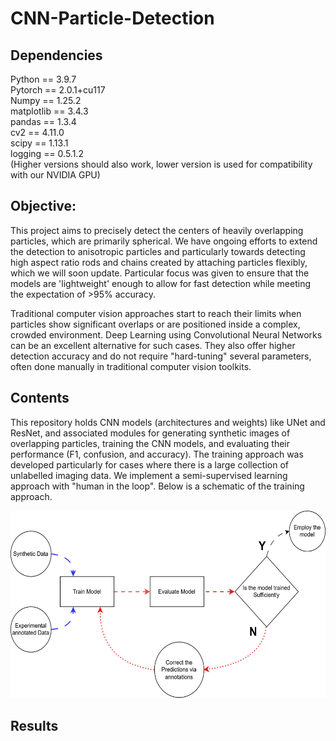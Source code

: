 
# CNN-Particle-Detection
## Dependencies
Python       == 3.9.7 <br>
Pytorch      == 2.0.1+cu117<br>
Numpy        == 1.25.2<br>
matplotlib   == 3.4.3<br>
pandas       == 1.3.4<br>
cv2          == 4.11.0<br>
scipy        == 1.13.1<br>
logging      == 0.5.1.2<br>
 (Higher versions should also work, lower version is used for compatibility with our NVIDIA GPU)
## Objective:
This project aims to precisely detect the centers of heavily overlapping particles, which are primarily spherical. We have ongoing efforts to extend the detection to anisotropic particles and particularly towards detecting high aspect ratio rods and chains created by attaching particles flexibly, which we will soon update. Particular focus was given to ensure that the models are 'lightweight' enough to allow for fast detection while meeting the expectation of >95% accuracy.  

Traditional computer vision approaches start to reach their limits when particles show significant overlaps or are positioned inside a complex, crowded environment. Deep Learning using Convolutional Neural Networks can be an excellent alternative for such cases. They also offer higher detection accuracy and do not require "hard-tuning" several parameters, often done manually in traditional computer vision toolkits. 

## Contents 
This repository holds CNN models (architectures and weights) like UNet and ResNet, and associated modules for generating synthetic images of overlapping particles, training the CNN models, and evaluating their performance (F1, confusion, and accuracy). The training approach was developed particularly for cases where there is a large collection of unlabelled imaging data. We implement a semi-supervised learning approach with "human in the loop". Below is a schematic of the training approach.
<p align="center">
<img src="https://github.com/Samadarshi-Maity/CNN-Particle-Detection/raw/main/Images_description/Training_CNN.svg" alt="Description of the image" style="height: 300px; width: auto;" />
</p>

## Results



